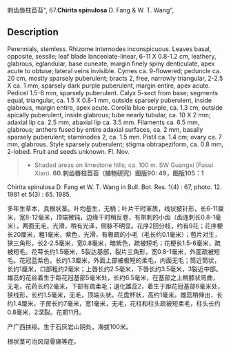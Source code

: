 刺齿唇柱苣苔",
67.**Chirita spinulosa** D. Fang & W. T. Wang",

## Description
Perennials, stemless. Rhizome internodes inconspicuous. Leaves basal, opposite, sessile; leaf blade lanceolate-linear, 6-11 X 0.8-1.2 cm, leathery, glabrous, eglandular, base cuneate, margin finely spiny denticulate, apex acute to obtuse; lateral veins invisible. Cymes ca. 9-flowered; peduncle ca. 20 cm, mostly sparsely puberulent; bracts 2, free, narrowly triangular, 2-2.5 X ca. 1 mm, sparsely dark purple puberulent, margin entire, apex acute. Pedicel 1.5-6 mm, sparsely puberulent. Calyx 5-sect from base; segments equal, triangular, ca. 1.5 X 0.8-1 mm, outside sparsely puberulent, inside glabrous, margin entire, apex acute. Corolla blue-purple, ca. 1.3 cm, outside apically puberulent, inside glabrous; tube nearly tubular, ca. 10 X 2 mm; adaxial lip ca. 2.5 mm; abaxial lip ca. 3.5 mm. Filaments ca. 6.5 mm, glabrous; anthers fused by entire adaxial surfaces, ca. 2 mm, basally sparsely puberulent; staminodes 2, ca. 1.5 mm. Pistil ca. 1.4 cm; ovary ca. 7 mm, glabrous. Style sparsely puberulent; stigma obtrapeziform, ca. 0.8 mm, 2-lobed. Fruit and seeds unknown. Fl. Nov.

> * Shaded areas on limestone hills; ca. 100 m. SW Guangxi (Fusui Xian).
**60.刺齿唇柱苣苔（植物研究）图版90: 49，图版105：1**

Chirita spinulosa D. Fang et W. T. Wang in Bull. Bot. Res. 1(4) : 67, photo. 12. 1981 et 5(3) : 65. 1985.

多年生草本，具根状茎。叶均基生，无柄；叶片干时革质，线状披针形，长6-11厘米，宽8-12毫米，顶端微钝，边缘干时稍反卷，有带刺的小齿（齿连刺长0.8-1毫米），两面无毛，光滑，稍有光泽，侧脉不明显。花序2回分枝，约有9花；花序梗长20厘米，粗1毫米，紫色，光滑，有极疏的小毛（毛长约0.1毫米）；苞片对生，狭三角形，长2-2.5毫米，宽0.8毫米，暗紫色，疏被短毛；花梗长1.5-6毫米，疏被短毛。花萼长约1.5毫米，5裂达基部，裂片三角形，宽0.8-1毫米，外面疏被短毛。花冠蓝紫色，长约1.3厘米，外面上部被极短的柔毛，内面无毛；筒近筒状，长约1厘米，口部粗约2毫米；上唇长约2.5毫米，下唇长约3.5毫米，3裂近中部。雄蕊的花丝着生于距花冠基部5毫米处，长约6.5毫米，在基部之上稍膝状弯曲，无毛，花药长约2毫米，下部有疏柔毛；退化雄蕊2，着生于距花冠基部6毫米处，狭线形，长约1.5毫米，无毛，顶端头状。花盘杯状，高约1毫米。雌蕊稍伸出，长约1.4厘米，子房长约7毫米，宽1毫米，无毛，花柱和柱头疏被短柔毛，柱头长约0.8毫米，2深裂。花期11月。

产广西扶绥。生于石灰岩山阴处，海拔100米。

根状茎可治风湿骨痛等症。
